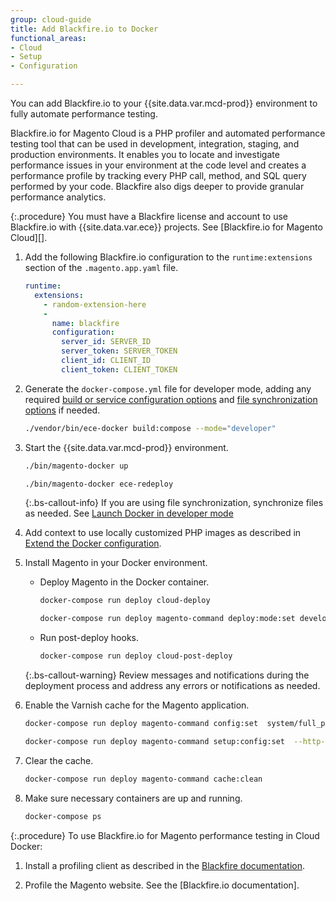 ```yaml
---
group: cloud-guide
title: Add Blackfire.io to Docker
functional_areas:
- Cloud
- Setup
- Configuration

---
```


You can add Blackfire.io to your {{site.data.var.mcd-prod}} environment to fully automate performance testing.

Blackfire.io for Magento Cloud is a PHP profiler and automated performance testing tool that can be used in development, integration, staging, and production environments. It enables you to locate and investigate performance issues in your environment at the code level and creates a performance profile by tracking every PHP call, method, and SQL query performed by your code. Blackfire also digs deeper to provide granular performance analytics.

{:.procedure}
You must have a Blackfire license and account to use Blackfire.io with {{site.data.var.ece}} projects.
See [Blackfire.io for Magento Cloud][].

1. Add the following Blackfire.io configuration to the `runtime:extensions` section of the `.magento.app.yaml` file.

   ```yaml
   runtime:
     extensions:
       - random-extension-here
       -
         name: blackfire
         configuration:
           server_id: SERVER_ID
           server_token: SERVER_TOKEN
           client_id: CLIENT_ID
           client_token: CLIENT_TOKEN
   ```

1. Generate the `docker-compose.yml` file for developer mode, adding any required [build or service configuration options][] and [file synchronization options][] if needed.

   ```bash
   ./vendor/bin/ece-docker build:compose --mode="developer"
   ```

1. Start the {{site.data.var.mcd-prod}} environment.

   ```bash
   ./bin/magento-docker up
   ```

   ```bash
   ./bin/magento-docker ece-redeploy
   ```

   {:.bs-callout-info}
   If you are using file synchronization, synchronize files as needed. See [Launch Docker in developer mode][]

1. Add context to use locally customized PHP images as described in [Extend the Docker configuration][].

1. Install Magento in your Docker environment.

   -  Deploy Magento in the Docker container.

      ```bash
      docker-compose run deploy cloud-deploy
      ```

      ```bash
      docker-compose run deploy magento-command deploy:mode:set developer
      ```

   -  Run post-deploy hooks.

      ```bash
      docker-compose run deploy cloud-post-deploy
      ```

   {:.bs-callout-warning}
   Review messages and notifications during the deployment process and address any errors or notifications as needed.

1. Enable the Varnish cache for the Magento application.

   ```bash
   docker-compose run deploy magento-command config:set  system/full_page_cache/caching_application 2 --lock-env
   ```

   ```bash
   docker-compose run deploy magento-command setup:config:set  --http-cache-hosts=varnish
   ```

1. Clear the cache.

   ```bash
   docker-compose run deploy magento-command cache:clean
   ```

1. Make sure necessary containers are up and running.

   ```bash
   docker-compose ps
   ```

{:.procedure}
To use Blackfire.io for Magento performance testing in Cloud Docker:

1. Install a profiling client as described in the [Blackfire documentation][].

1. Profile the Magento website. See the [Blackfire.io documentation].

<!--Link definitions-->
[Blackfire for Magento Cloud]: https://blackfire.io/magento
[Blackfire documentation]: https://support.blackfire.io/en/collections/145130-blackfire-on-magento-cloud
[build or service configuration options]: https://devdocs.magento.com/cloud/docker/docker-quick-reference.html
[Extend the Docker configuration]: https://devdocs.magento.com/cloud/docker/docker-extend.html#specify-docker-build-sources
[file synchronization options]: {{site.baseurl}}/cloud/docker/docker-syncing-data.html
[Launch Docker in developer mode]: {{site.baseurl}}/cloud/docker/docker-mode-developer.html
